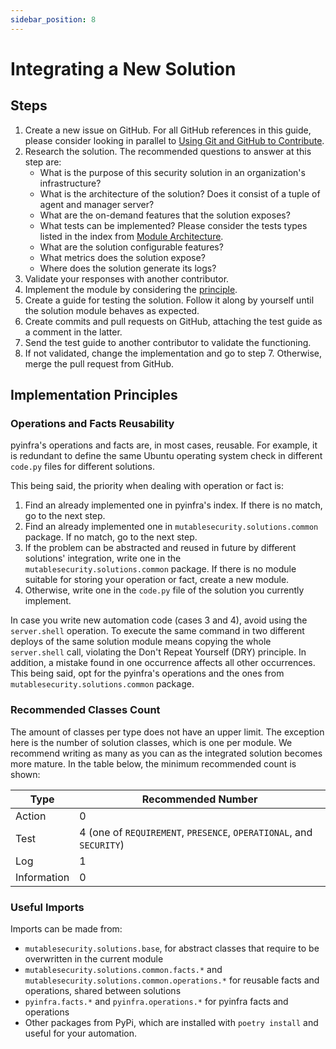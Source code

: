 ```yaml
---
sidebar_position: 8
---
```


# Integrating a New Solution

## Steps

1. Create a new issue on GitHub. For all GitHub references in this guide, please consider looking in parallel to [Using Git and GitHub to Contribute](using-git-and-github-to-contribute.md).
2. Research the solution. The recommended questions to answer at this step are:
    - What is the purpose of this security solution in an organization's infrastructure?
    - What is the architecture of the solution? Does it consist of a tuple of agent and manager server?
    - What are the on-demand features that the solution exposes?
    - What tests can be implemented? Please consider the tests types listed in the index from [Module Architecture](module-architecture.md).
    - What are the solution configurable features?
    - What metrics does the solution expose?
    - Where does the solution generate its logs?
3. Validate your responses with another contributor.
4. Implement the module by considering the [principle](#implementation-principles).
5. Create a guide for testing the solution. Follow it along by yourself until the solution module behaves as expected.
6. Create commits and pull requests on GitHub, attaching the test guide as a comment in the latter.
7. Send the test guide to another contributor to validate the functioning.
8. If not validated, change the implementation and go to step 7. Otherwise, merge the pull request from GitHub.

## Implementation Principles

### Operations and Facts Reusability

pyinfra's operations and facts are, in most cases, reusable. For example, it is redundant to define the same Ubuntu operating system check in different `code.py` files for different solutions.

This being said, the priority when dealing with operation or fact is:
1. Find an already implemented one in pyinfra's index. If there is no match, go to the next step.
2. Find an already implemented one in `mutablesecurity.solutions.common` package. If no match, go to the next step.
3. If the problem can be abstracted and reused in future by different solutions' integration, write one in the `mutablesecurity.solutions.common` package. If there is no module suitable for storing your operation or fact, create a new module.
4. Otherwise, write one in the `code.py` file of the solution you currently implement.

In case you write new automation code (cases 3 and 4), avoid using the `server.shell` operation. To execute the same command in two different deploys of the same solution module means copying the whole `server.shell` call, violating the Don't Repeat Yourself (DRY) principle. In addition, a mistake found in one occurrence affects all other occurrences. This being said, opt for the pyinfra's operations and the ones from `mutablesecurity.solutions.common` package.

### Recommended Classes Count

The amount of classes per type does not have an upper limit. The exception here is the number of solution classes, which is one per module. We recommend writing as many as you can as the integrated solution becomes more mature. In the table below, the minimum recommended count is shown:

| Type        | Recommended Number                                                  |
| ----------- | ------------------------------------------------------------------- |
| Action      | 0                                                                   |
| Test        | 4 (one of `REQUIREMENT`, `PRESENCE`, `OPERATIONAL`, and `SECURITY`) |
| Log         | 1                                                                   |
| Information | 0                                                                   |

### Useful Imports

Imports can be made from:
- `mutablesecurity.solutions.base`, for abstract classes that require to be overwritten in the current module
- `mutablesecurity.solutions.common.facts.*` and `mutablesecurity.solutions.common.operations.*` for reusable facts and operations, shared between solutions
- `pyinfra.facts.*` and `pyinfra.operations.*` for pyinfra facts and operations
- Other packages from PyPi, which are installed with `poetry install` and useful for your automation.